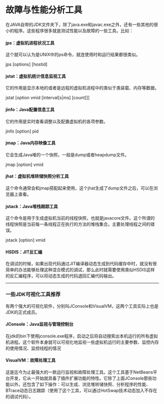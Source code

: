 # 故障与性能分析工具

在JAVA自带的JDK文件夹下，除了java.exe和javac.exe之外，还有一些其他的很小的程序。这些程序很多就是测试性能以及故障的一些工具。比如：

#### jps：虚拟机进程状况工具

这个就可以认为是UNIX中的ps命令，就连使用时和运行结果都很类似。

jps [options] [hostid]

#### jstat：虚拟机统计信息监视工具

它的作用是显示本地的或者是远程的虚拟机进程中的类似于类装载、内存等数据。

jstat [option vmid [interval[s|ms] [count]]]

#### jinfo：Java配置信息工具

它的作用是实时查看调整以及配置虚拟机的各项参数。

jinfo [option] pid

#### jmap：Java内存映像工具

它会生成Java堆的一个快照，一般是dump或者heapdump文件。

jmap [option] vmid

#### jhat：虚拟机堆转储快照分析工具

这个命令通常会和jmap搭配起来使用，这个jhat生成了dump文件之后，可以在浏览器上查看。

#### jstack：Java堆栈跟踪工具

这个命令是用于生成虚拟机当前的线程快照，也就是javacore文件。这个所谓的线程快照是当前每一条线程正在执行的方法的堆栈集合。主要处理线程之间的错误。

jstack [option] vmid

#### HSDIS：JIT反汇编

在调试的时候，如果出现代码通过JIT编译器动态生成到代码缓存中时，就没有很简单的办法能够处理这种混合模式的调试，那么此时就需要使用类似HSDIS这样的反汇编程序，可以将动态生成的代码退回汇编代码输出。

---

### 一些JDK可视化工具推荐

有两个强大的可视化软件，分别叫JConsole和VisualVM，这两个工具实际上也是JDK的正式成员。

#### JConsole：Java监视与管理控制台

在jdk的bin下使用jconsole.exe程序，启动之后将自动搜索出本机运行的所有虚拟机进程。这个软件本身就可以可视化地监视一些虚拟机运行的主要参数、监控内存的使用情况、监控线程的情况

#### VisualVM：故障处理工具

这是迄今为止最强大的一款运行监视和故障处理工具。这个工具基于NetBeans平台开发，它从一开始就具备了插件扩展功能的特性。它除了上面JConsole那些功能以外，还包含了如下操作：可以生成、浏览堆转储快照、分析程序的性能、BTrace动态日志跟踪（使用了这个工具，可以通过HotSwap技术动态加入不存在的调试代码）。